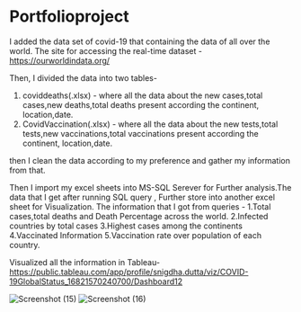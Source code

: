 # Portfolioproject

I added the data set of covid-19 that containing the data of all over the world.
The site for accessing the real-time dataset - https://ourworldindata.org/

Then, I divided the data into two tables-
1. coviddeaths(.xlsx)  - where all the data about the new cases,total cases,new deaths,total deaths present according the continent, location,date.
2. CovidVaccination(.xlsx)  - where all the data about the new tests,total tests,new vaccinations,total vaccinations present according the continent, location,date.


then I clean the data according to my preference and gather my information from that.

Then I import my excel sheets into MS-SQL Serever for Further analysis.The data that I get after running SQL query , Further store into another excel sheet for Visualization.
The information that I got from queries -
1.Total cases,total deaths and Death Percentage across the world.
2.Infected countries by total cases
3.Highest cases among the continents
4.Vaccinated Information
5.Vaccination rate over population of each country.

Visualized all the information in Tableau-https://public.tableau.com/app/profile/snigdha.dutta/viz/COVID-19GlobalStatus_16821570240700/Dashboard12


![Screenshot (15)](https://user-images.githubusercontent.com/108872975/233785421-5c6f6be7-172f-4ca5-a124-de25a08fbc6a.png)
![Screenshot (16)](https://user-images.githubusercontent.com/108872975/233785437-f794bfc5-3498-4759-984a-9c5f7d47a065.png)



